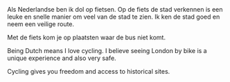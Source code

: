 <div lang="nl">
Als Nederlandse ben ik dol op fietsen. Op de fiets de stad verkennen is een leuke en snelle manier om
veel van de stad te zien. Ik ken de stad goed en
neem een veilige route.

Met de fiets kom je op plaatsten waar de bus niet komt.
</div>

<div lang="en">
Being Dutch means I love cycling. I believe seeing London by
bike is a unique experience and also very safe.

Cycling gives you freedom and access to historical sites.
</div>
